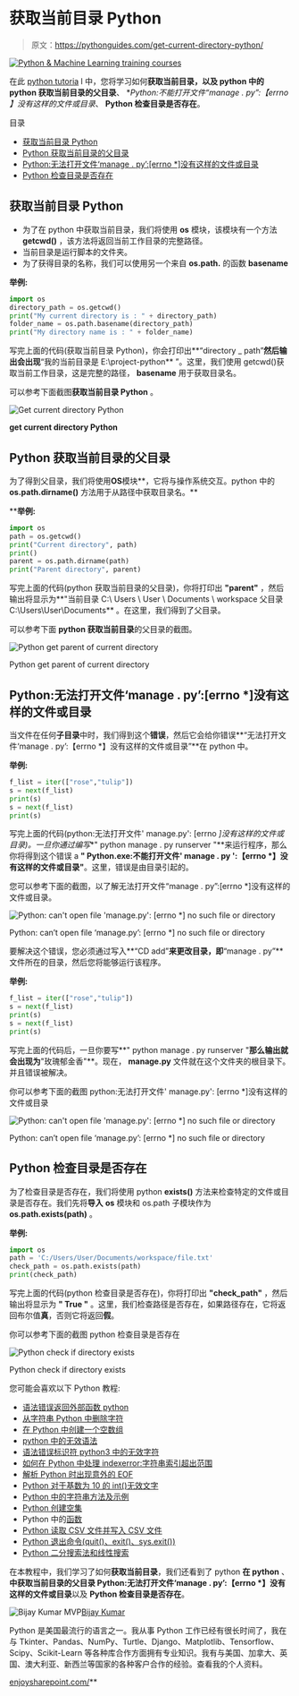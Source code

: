 # 获取当前目录 Python

> 原文：<https://pythonguides.com/get-current-directory-python/>

[![Python & Machine Learning training courses](img/49ec9c6da89a04c9f45bab643f8c765c.png)](https://sharepointsky.teachable.com/p/python-and-machine-learning-training-course)

在此 [python tutoria](https://pythonguides.com/python-hello-world-program/) l 中，您将学习如何**获取当前目录，以及 python 中的 python 获取当前目录的父目录**、 **Python:不能打开文件“manage . py”:【errno *】没有这样的文件或目录**、 **Python 检查目录是否存在**。

目录

[](#)

*   [获取当前目录 Python](#Get_current_directory_Python "Get current directory Python")
*   [Python 获取当前目录的父目录](#Python_get_parent_of_current_directory "Python get parent of current directory")
*   [Python:无法打开文件‘manage . py’:[errno *]没有这样的文件或目录](#Python_cant_open_file_managepy_errno_no_such_file_or_directory "Python: can’t open file ‘manage.py’: [errno *] no such file or directory")
*   [Python 检查目录是否存在](#Python_check_if_directory_exists "Python check if directory exists")

## 获取当前目录 Python

*   为了在 python 中获取当前目录，我们将使用 **os** 模块，该模块有一个方法 **getcwd()** ，该方法将返回当前工作目录的完整路径。
*   当前目录是运行脚本的文件夹。
*   为了获得目录的名称，我们可以使用另一个来自 **os.path.** 的函数 **basename**

**举例:**

```py
import os
directory_path = os.getcwd()
print("My current directory is : " + directory_path)
folder_name = os.path.basename(directory_path)
print("My directory name is : " + folder_name)
```

写完上面的代码(获取当前目录 Python)，你会打印出**“directory _ path”**然后输出会出现**“我的当前目录是 E:\project-python** ”。这里，我们使用 getcwd()获取当前工作目录，这是完整的路径， **basename** 用于获取目录名。

可以参考下面截图**获取当前目录 Python** 。

![Get current directory Python](img/cc8d8238974b4d0efed3b3b459e5d2ad.png "Get current directory Python")

**get current directory Python**

## Python 获取当前目录的父目录

为了得到父目录，我们将使用****OS****模块**，它将与操作系统交互。python 中的 **os.path.dirname()** 方法用于从路径中获取目录名。**

 ****举例:**

```py
import os
path = os.getcwd()
print("Current directory", path)
print()
parent = os.path.dirname(path)
print("Parent directory", parent)
```

写完上面的代码(python 获取当前目录的父目录)，你将打印出 **"parent"** ，然后输出将显示为**"当前目录 C:\ Users \ User \ Documents \ workspace 父目录 C:\Users\User\Documents** 。在这里，我们得到了父目录。

可以参考下面 **python 获取当前目录**的父目录的截图。

![Python get parent of current directory](img/c971277764458f13e9ef2180efc09ee4.png "Python get parent of current directory 1")

Python get parent of current directory

## Python:无法打开文件‘manage . py’:[errno *]没有这样的文件或目录

当文件在任何**子目录**中时，我们得到这个**错误**，然后它会给你错误**“无法打开文件‘manage . py’:【errno *】没有这样的文件或目录”**在 python 中。

**举例:**

```py
f_list = iter(["rose","tulip"])
s = next(f_list)
print(s)
s = next(f_list)
print(s)
```

写完上面的代码(python:无法打开文件' manage.py': [errno *]没有这样的文件或目录)。一旦你通过编写**" python manage . py runserver "**来运行程序，那么你将得到这个错误 a **" Python.exe:不能打开文件' manage . py ':【errno *】没有这样的文件或目录"**。这里，错误是由目录引起的。

您可以参考下面的截图，以了解无法打开文件“manage . py”:[errno *]没有这样的文件或目录。

![Python: can't open file 'manage.py': [errno *] no such file or directory](img/843da22b1d7001450ccee0d21a153130.png "Python cant open file manage.py no such file or directory")

Python: can’t open file ‘manage.py’: [errno *] no such file or directory

要解决这个错误，您必须通过写入**“CD add”**来更改目录，即**“manage . py”**文件所在的目录，然后您将能够运行该程序。

**举例:**

```py
f_list = iter(["rose","tulip"])
s = next(f_list)
print(s)
s = next(f_list)
print(s)
```

写完上面的代码后，一旦你要写**" python manage . py runserver "**那么输出就会出现为**"玫瑰郁金香"**。现在， **manage.py** 文件就在这个文件夹的根目录下。并且错误被解决。

你可以参考下面的截图 python:无法打开文件' manage.py': [errno *]没有这样的文件或目录

![Python: can't open file 'manage.py': [errno *] no such file or directory](img/88a864facf4d1b06755d8c5e056cf1b5.png "Python cant open file manage.py no such file or directory 1")

Python: can’t open file ‘manage.py’: [errno *] no such file or directory

## Python 检查目录是否存在

为了检查目录是否存在，我们将使用 python **exists()** 方法来检查特定的文件或目录是否存在。我们先将**导入** **os** 模块和 os.path 子模块作为 **os.path.exists(path)** 。

**举例:**

```py
import os
path = 'C:/Users/User/Documents/workspace/file.txt'
check_path = os.path.exists(path)
print(check_path)
```

写完上面的代码(python 检查目录是否存在)，你将打印出 **"check_path"** ，然后输出将显示为 **" True "** 。这里，我们检查路径是否存在，如果路径存在，它将返回布尔值**真**，否则它将返回**假**。

你可以参考下面的截图 python 检查目录是否存在

![Python check if directory exists](img/ac2cffb1bc7a4f2536f7c1858ca7418a.png "Python check if directory exists")

Python check if directory exists

您可能会喜欢以下 Python 教程:

*   [语法错误返回外部函数 python](https://pythonguides.com/syntaxerror-return-outside-function-python/)
*   [从字符串 Python 中删除字符](https://pythonguides.com/remove-character-from-string-python/)
*   [在 Python 中创建一个空数组](https://pythonguides.com/create-an-empty-array-in-python/)
*   [python 中的无效语法](https://pythonguides.com/invalid-syntax-in-python/)
*   [语法错误标识符 python3 中的无效字符](https://pythonguides.com/syntaxerror-invalid-character-in-identifier-python3/)
*   [如何在 Python 中处理 indexerror:字符串索引超出范围](https://pythonguides.com/indexerror-string-index-out-of-range-python/)
*   [解析 Python 时出现意外的 EOF](https://pythonguides.com/unexpected-eof-python/)
*   [Python 对于基数为 10 的 int()无效文字](https://pythonguides.com/python-invalid-literal-for-int-with-base-10/)
*   [Python 中的字符串方法及示例](https://pythonguides.com/string-methods-in-python/)
*   [Python 创建空集](https://pythonguides.com/python-create-empty-set/)
*   Python 中的[函数](https://pythonguides.com/function-in-python/)
*   [Python 读取 CSV 文件并写入 CSV 文件](https://pythonguides.com/python-read-csv-file/)
*   [Python 退出命令(quit()、exit()、sys.exit())](https://pythonguides.com/python-exit-command/)
*   [Python 二分搜索法和线性搜索](https://pythonguides.com/python-binary-search/)

在本教程中，我们学习了如何**获取当前目录**，我们还看到了 python **在 python** 、**中获取当前目录的父目录 Python:无法打开文件‘manage . py’:【errno *】没有这样的文件或目录**以及 **Python 检查目录是否存在**。

![Bijay Kumar MVP](img/9cb1c9117bcc4bbbaba71db8d37d76ef.png "Bijay Kumar MVP")[Bijay Kumar](https://pythonguides.com/author/fewlines4biju/)

Python 是美国最流行的语言之一。我从事 Python 工作已经有很长时间了，我在与 Tkinter、Pandas、NumPy、Turtle、Django、Matplotlib、Tensorflow、Scipy、Scikit-Learn 等各种库合作方面拥有专业知识。我有与美国、加拿大、英国、澳大利亚、新西兰等国家的各种客户合作的经验。查看我的个人资料。

[enjoysharepoint.com/](https://enjoysharepoint.com/)[](https://www.facebook.com/fewlines4biju "Facebook")[](https://www.linkedin.com/in/fewlines4biju/ "Linkedin")[](https://twitter.com/fewlines4biju "Twitter")**